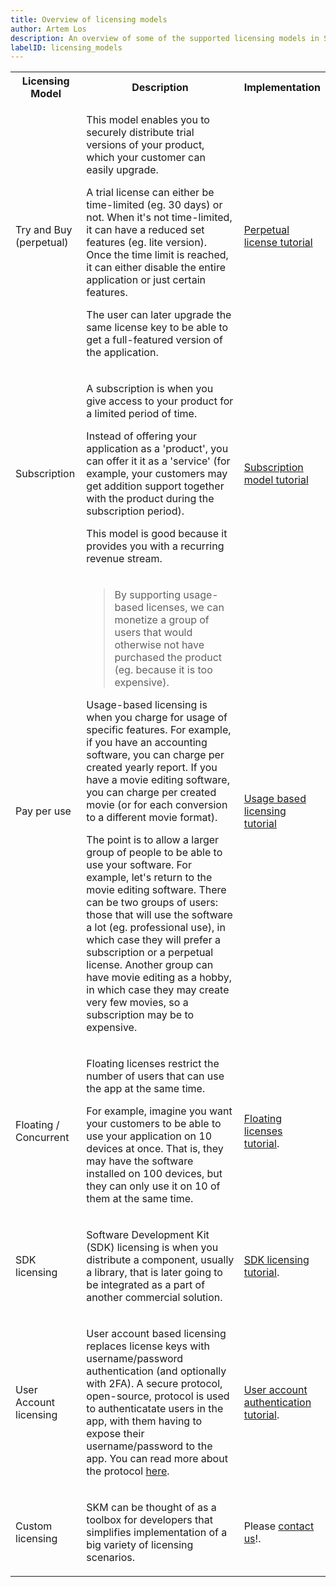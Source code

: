```yaml
---
title: Overview of licensing models
author: Artem Los
description: An overview of some of the supported licensing models in SKM.
labelID: licensing_models
---
```


<table class="table table-hover">
<tr>
<th>Licensing Model</th>
<th>Description</th>
<th style="width:20%;">Implementation</th>
</tr>
<tr>
<td>Try and Buy (perpetual)</td>

<td><p>This model enables you to securely distribute trial versions of your product, which your customer can easily upgrade.</p>
<p>A trial license can either be time-limited (eg. 30 days) or not. When it's not time-limited, it can have a reduced set features 
(eg. lite version). Once the time limit is reached, it can either disable the entire application or just certain features.
</p>
<p>The user can later upgrade the same license key to be able to get a full-featured version of the application.</p>
</td>
<td>
<p><a href="/licensing-models/perpetual">Perpetual license tutorial</a></p>
 </td>
</tr>
<tr>
<td>Subscription</td>
<td><p>A subscription is when you give access to your product for a limited period of time.
</p>
<p>
Instead of offering your application as a 'product', you can offer it it as a 'service'
(for example, your customers may get addition support together with the product during the subscription period).
</p> 
<p>
This model is good because it provides you with a recurring revenue stream.
</p>
</td>

<td><a href="/licensing-models/subscription">Subscription model tutorial</a>
</td>
</tr>
<tr>
<td>Pay per use</td>
<td>
<blockquote>By supporting usage-based licenses, we can monetize a group of users that would otherwise not have purchased the product (eg. because it is too expensive).</blockquote>

<p>Usage-based licensing is when you charge for usage of specific features. For example, if you have an accounting software, you can charge per
created yearly report. If you have a movie editing software, you can charge per created movie (or for each conversion to a different movie format).</p>

<p>The point is to allow a larger group of people to be able to use your software. For example, let's return to the movie editing software. There can be two groups of users: those that will use the software a lot (eg. professional use), in which case they will prefer a subscription or a perpetual license. Another group can have movie editing as a hobby, in which case they may create very few movies, so a subscription may be to expensive.</p>
</td>

<td>
<a href="/licensing-models/usage-based">Usage based licensing tutorial</a>
</td>
</tr>
<tr>
<td>Floating / Concurrent</td>
<td><p>Floating licenses restrict the number of users that can use the app at the same time.
</p>
<p>
For example, imagine you want your customers to be able to use your application on 10 devices at once. That is, they may have the software installed on 100 devices, but they can only use it on 10 of them at the same time.
</p> 
</td>

<td><a href="/licensing-models/floating">Floating licenses tutorial</a>.
</td>
</tr>

<tr>
<td>SDK licensing</td>
<td><p> Software Development Kit (SDK) licensing is when you distribute a component, usually a library, that is later going to be integrated as a part of another commercial solution.
</p>
</td>

<td><a href="/licensing-models/sdk-licensing">SDK licensing tutorial</a>.
</td>
</tr>


<tr>
<td>User Account licensing</td>
<td><p>User account based licensing replaces license keys with username/password authentication (and optionally with 2FA). A secure protocol, open-source, protocol is used to authenticatate users in the app, with them having to expose their username/password to the app. You can read more about the protocol <a href="https://cryptolens.io/2018/10/secure-user-account-authentication-inside-apps-for-software-licensing/">here</a>.
</p>
</td>

<td><a href="/licensing-models/user-login-intro">User account authentication tutorial</a>.
</td>
</tr>

<tr>
<td>Custom licensing</td>
<td><p>SKM can be thought of as a toolbox for developers that simplifies implementation of a big variety of licensing scenarios.
</p>
</td>

<td>Please <a href="mailto:support@cryptolens.io">contact us</a>!.
</td>
</tr>
</table>


<!--

<tr>
<td></td>
<td></td>
<td></td>
</tr>

-->